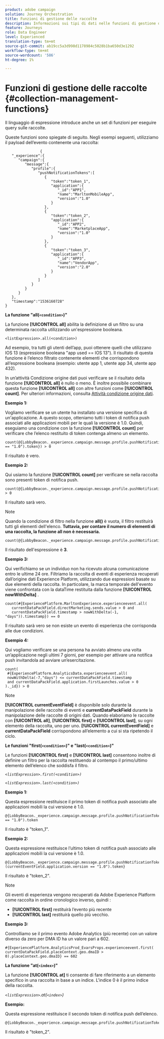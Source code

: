 ```yaml
---
product: adobe campaign
solution: Journey Orchestration
title: Funzioni di gestione delle raccolte
description: Informazioni sui tipi di dati nelle funzioni di gestione della raccolta
feature: Journeys
role: Data Engineer
level: Experienced
translation-type: tm+mt
source-git-commit: ab19cc5a3d998d1178984c5028b1ba650d3e1292
workflow-type: tm+mt
source-wordcount: '586'
ht-degree: 1%

---
```



# Funzioni di gestione delle raccolte {#collection-management-functions}

Il linguaggio di espressione introduce anche un set di funzioni per eseguire query sulle raccolte.

Queste funzioni sono spiegate di seguito. Negli esempi seguenti, utilizziamo il payload dell’evento contenente una raccolta:

```
                { 
   "_experience":{ 
      "campaign":{ 
         "message":{ 
            "profile":{ 
               "pushNotificationTokens":[ 
                  { 
                     "token":"token_1",
                     "application":{ 
                        "_id":"APP1",
                        "name":"MarltonMobileApp",
                        "version":"1.0"
                     }
                  },
                  { 
                     "token":"token_2",
                     "application":{ 
                        "_id":"APP2",
                        "name":"MarketplaceApp",
                        "version":"1.0"
                     }
                  },
                  { 
                     "token":"token_3",
                     "application":{ 
                        "_id":"APP3",
                        "name":"VendorApp",
                        "version":"2.0"
                     }
                  }
               ]
            }
         }
      }
   },
   "timestamp":"1536160728"
}
```

**La funzione &quot;all(`<condition>`)&quot;**

La funzione **[!UICONTROL all]** abilita la definizione di un filtro su una determinata raccolta utilizzando un&#39;espressione booleana.

```
<listExpression>.all(<condition>)
```

Ad esempio, tra tutti gli utenti dell’app, puoi ottenere quelli che utilizzano IOS 13 (espressione booleana &quot;app used == IOS 13&quot;). Il risultato di questa funzione è l’elenco filtrato contenente elementi che corrispondono all’espressione booleana (esempio: utente app 1, utente app 34, utente app 432).

In un’attività Condizione origine dati puoi verificare se il risultato della funzione **[!UICONTROL all]** è nullo o meno. È inoltre possibile combinare questa funzione **[!UICONTROL all]** con altre funzioni come **[!UICONTROL count]**. Per ulteriori informazioni, consulta [Attività condizione origine dati](../building-journeys/condition-activity.md#data_source_condition).

**Esempio 1:**

Vogliamo verificare se un utente ha installato una versione specifica di un&#39;applicazione. A questo scopo, otteniamo tutti i token di notifica push associati alle applicazioni mobili per le quali la versione è 1.0. Quindi, eseguiamo una condizione con la funzione **[!UICONTROL count]** per verificare che l’elenco restituito di token contenga almeno un elemento.

```
count(@{LobbyBeacon._experience.campaign.message.profile.pushNotificationTokens.all(currentEventField.application.version == "1.0").token}) > 0
```

Il risultato è vero.

**Esempio 2:**

Qui usiamo la funzione **[!UICONTROL count]** per verificare se nella raccolta sono presenti token di notifica push.

```
count(@{LobbyBeacon._experience.campaign.message.profile.pushNotificationTokens.all().token}) > 0
```

Il risultato sarà vero.

<!--Alternatively, you can check if there is no token in the collection:

   ```
   count(@{LobbyBeacon._experience.campaign.message.profile.pushNotificationTokens.all().token}) == 0
   ```

The result will be false.

Here we use the count function in a condition to count the number of push notification tokens in the event.

`count(@{LobbyBeacon._experience.campaign.message.profile.pushNotificationTokens.all().token})`

The result is true.

Note that when the condition in the **all()** function is empty, the filter will return all the elements in the list. Hence, the expression above is equivalent to:

`count(@{LobbyBeacon._experience.campaign.message.profile.pushNotificationTokens.application.name})`

In both cases, the result of the expression is **3**.

A query of experience events recorded on the Adobe Experience Platform may or may not include the current event that triggered the current Journey. This will depend on the relative processing time with which [!DNL Journey Orchestration] sees an event and started evaluating conditions, versus the time it takes for that event to be ingested into the Adobe Experience Platform. For example, when using the .all() syntax to query experience events from the Adobe Experience Platform, we recommend enforcing the exclusion of the current event (by requiring an
earlier timestamp) in order to only consider prior events.-->

>[!NOTE]
>
>Quando la condizione di filtro nella funzione **all()** è vuota, il filtro restituirà tutti gli elementi dell&#39;elenco. **Tuttavia, per contare il numero di elementi di una raccolta, la funzione all non è necessaria.**


```
count(@{LobbyBeacon._experience.campaign.message.profile.pushNotificationTokens.token})
```

Il risultato dell&#39;espressione è **3**.

**Esempio 3:**

Qui verifichiamo se un individuo non ha ricevuto alcuna comunicazione entro le ultime 24 ore. Filtriamo la raccolta di eventi di esperienza recuperati dall’origine dati Experience Platform, utilizzando due espressioni basate su due elementi della raccolta. In particolare, la marca temporale dell&#39;evento viene confrontata con la dataTime restituita dalla funzione **[!UICONTROL nowWithDelta]** .

```
count(#{ExperiencePlatform.MarltonExperience.experienceevent.all(
   currentDataPackField.directMarketing.sends.value > 0 and
   currentDataPackField.timestamp > nowWithDelta(-1, "days")).timestamp}) == 0
```

Il risultato sarà vero se non esiste un evento di esperienza che corrisponda alle due condizioni.

**Esempio 4:**

Qui vogliamo verificare se una persona ha avviato almeno una volta un’applicazione negli ultimi 7 giorni, per esempio per attivare una notifica push invitandola ad avviare un’esercitazione.

```
count(
 #{ExperiencePlatform.AnalyticsData.experienceevent.all(
 nowWithDelta(-7,"days") <= currentDataPackField.timestamp
 and currentDataPackField.application.firstLaunches.value > 0
)._id}) > 0
```

<!--**"All + Count" example 4:** here we use the count function in a boolean expression to see if there is push notification tokens in the collection.

`count(@{LobbyBeacon._experience.campaign.message.profile.pushNotificationTokens.all().application.name}) > 0`

The result will be:

`true`

Alternatively, you can check if there is NO token in the collection:

`count(@{LobbyBeacon._experience.campaign.message.profile.pushNotificationTokens.all().application.name}) =0`

The result will be:

`false`-->

>[!NOTE]
>
>**[!UICONTROL currentEventField]** è disponibile solo durante la manipolazione delle raccolte di eventi e  **currentDataPackField**
>durante la manipolazione delle raccolte di origini dati. Quando elaboriamo le raccolte con **[!UICONTROL all]**, **[!UICONTROL first]** e **[!UICONTROL last]**,
>su ogni elemento della raccolta, uno per uno. **[!UICONTROL currentEventField]** e  **currentDataPackField**
>corrispondono all’elemento a cui si sta ripetendo il ciclo.

**Le funzioni &quot;first(`<condition>`)&quot; e &quot;last(`<condition>`)&quot;**

Le funzioni **[!UICONTROL first]** e **[!UICONTROL last]** consentono inoltre di definire un filtro per la raccolta restituendo al contempo il primo/ultimo elemento dell’elenco che soddisfa il filtro.

_`<listExpression>.first(<condition>)`_

_`<listExpression>.last(<condition>)`_

**Esempio 1:**

Questa espressione restituisce il primo token di notifica push associato alle applicazioni mobili la cui versione è 1.0.

```
@{LobbyBeacon._experience.campaign.message.profile.pushNotificationTokens.first(currentEventField.application.version == "1.0").token
```

Il risultato è &quot;token_1&quot;.

**Esempio 2:**

Questa espressione restituisce l’ultimo token di notifica push associato alle applicazioni mobili la cui versione è 1.0.

```
@{LobbyBeacon._experience.campaign.message.profile.pushNotificationTokens.last&#8203;(currentEventField.application.version == "1.0").token}
```

Il risultato è &quot;token_2&quot;.

>[!NOTE]
>
>Gli eventi di esperienza vengono recuperati da Adobe Experience Platform come raccolta in ordine cronologico inverso, quindi :
>* **[!UICONTROL first]** restituirà l’evento più recente
>* **[!UICONTROL last]** restituirà quello più vecchio.


**Esempio 3:**

Controlliamo se il primo evento Adobe Analytics (più recente) con un valore diverso da zero per DMA ID ha un valore pari a 602.

```
#{ExperiencePlatform.AnalyticsProd_EvarsProps.experienceevent.first(
currentDataPackField.placeContext.geo.dmaID > 0).placeContext.geo.dmaID} == 602
```

**La funzione &quot;at(`<index>`)&quot;**

La funzione **[!UICONTROL at]** ti consente di fare riferimento a un elemento specifico in una raccolta in base a un indice.
L&#39;indice 0 è il primo indice della raccolta.

_`<listExpression>`.at(`<index>`)_

**Esempio:**

Questa espressione restituisce il secondo token di notifica push dell’elenco.

```
@{LobbyBeacon._experience.campaign.message.profile.pushNotificationTokens.at(1).token}
```

Il risultato è &quot;token_2&quot;.